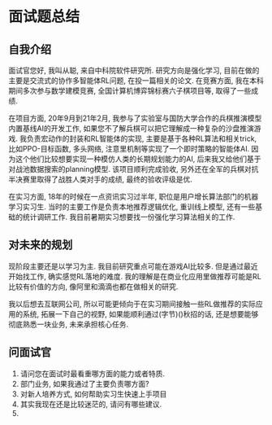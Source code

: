 # 面试题总结

## 自我介绍

面试官您好, 我叫从聪, 来自中科院软件研究所. 研究方向是强化学习, 目前在做的主要是交流式的协作多智能体RL问题, 在投一篇相关的论文. 在竞赛方面, 我在本科期间多次参与数学建模竞赛, 全国计算机博弈锦标赛六子棋项目等, 取得了一些成绩. 

在项目方面, 20年9月到21年2月, 我参与了实验室与国防大学合作的兵棋推演模型内置基线AI的开发工作, 如果您不了解兵棋可以把它理解成一种复杂的沙盘推演游戏. 我负责宏动作的封装和RL智能体的实现, 主要是基于各种RL算法和相关trick, 比如PPO-目标函数, 多头网络, 注意里机制等实现了一个即时策略的智能体AI. 因为这个他们比较想要实现一种模仿人类的长期规划能力的AI, 后来我又给他们基于对战池数据搜索的planning模型. 该项目顺利完成验收, 另外还在全军的兵棋对抗半决赛里取得了战胜人类对手的成绩, 最终的验收评级是优. 

在实习方面, 18年的时候在一点资讯实习过半年, 职位是用户增长算法部门的机器学习实习生. 当时的主要工作是负责本地推荐逻辑优化, 重训线上模型, 还有一些基础的统计调研工作.
我目前暑期实习想要找一份强化学习算法相关的工作.

## 对未来的规划

现阶段主要还是以学习为主. 我目前研究重点可能在游戏AI比较多. 但是通过最近开始找工作, 确实感觉RL落地的难度. 我的理解是在商业化应用里做推荐可能是RL比较有价值的方向, 像阿里和滴滴也都在做相关的研究. 

我以后想去互联网公司, 所以可能更倾向于在实习期间接触一些RL做推荐的实际应用的系统, 拓展一下自己的视野, 如果能顺利通过(字节)()秋招的话, 还是想要能够彻底熟悉一块业务, 未来承担核心任务.

## 问面试官

1. 请问您在面试时最看重哪方面的能力或者特质.
2. 部门业务, 如果我通过了主要负责哪方面?
3. 对新人培养方式, 如何帮助实习生快速上手项目
4. 其实我现在还是比较迷茫的, 请问有哪些建议.
5.  
